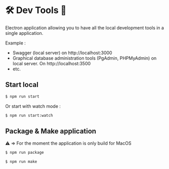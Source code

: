 # 🛠 Dev Tools 🚀

Electron application allowing you to have all the local development tools in a single application.

Example :

-   Swagger (local server) on http://localhost:3000
-   Graphical database administration tools (PgAdmin, PHPMyAdmin) on local server. On http://localhost:3500
-   etc.

## Start local

```bash
$ npm run start
```

Or start with watch mode :

```bash
$ npm run start:watch
```

## Package & Make application

⚠️ => For the moment the application is only build for MacOS

```bash
$ npm run package
```

```bash
$ npm run make
```
